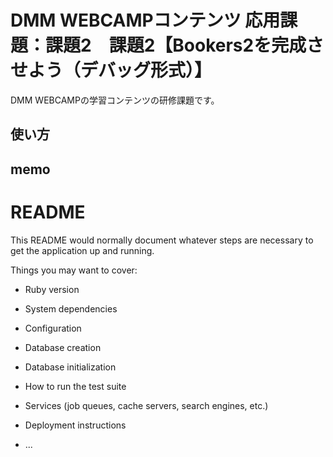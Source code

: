 # DMM WEBCAMPコンテンツ 応用課題：課題2　課題2【Bookers2を完成させよう（デバッグ形式）】
DMM WEBCAMPの学習コンテンツの研修課題です。
## 使い方

## memo


# README

This README would normally document whatever steps are necessary to get the
application up and running.

Things you may want to cover:

* Ruby version

* System dependencies

* Configuration

* Database creation

* Database initialization

* How to run the test suite

* Services (job queues, cache servers, search engines, etc.)

* Deployment instructions

* ...
